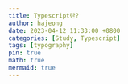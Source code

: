 ```yaml
---
title: Typescript란?
author: hajeong
date: 2023-04-12 11:33:00 +0800
categories: [Study, Typescript]
tags: [typography]
pin: true
math: true
mermaid: true
---
```


